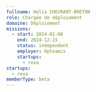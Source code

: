 ```yaml
---
fullname: Helia CHEVRANT-BRETON
role: Chargée de déploiement
domaine: Déploiement
missions:
  - start: 2024-01-08
    end: 2024-12-15
    status: independent
    employer: Opteamis
    startups:
      - reva
startups:
  - reva
memberType: beta
---
```

